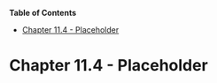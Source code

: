 <!-- START doctoc generated TOC please keep comment here to allow auto update -->
<!-- DON'T EDIT THIS SECTION, INSTEAD RE-RUN doctoc TO UPDATE -->
**Table of Contents**

- [Chapter 11.4 - Placeholder](#chapter-114---placeholder)

<!-- END doctoc generated TOC please keep comment here to allow auto update -->

# Chapter 11.4 - Placeholder
